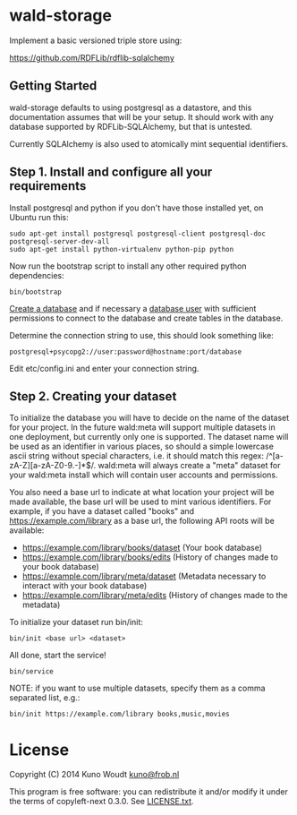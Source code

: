 
wald-storage
============

Implement a basic versioned triple store using:

https://github.com/RDFLib/rdflib-sqlalchemy

Getting Started
---------------

wald-storage defaults to using postgresql as a datastore, and this documentation assumes that
will be your setup.  It should work with any database supported by RDFLib-SQLAlchemy, but that is
untested.

Currently SQLAlchemy is also used to atomically mint sequential identifiers.


Step 1.  Install and configure all your requirements
----------------------------------------------------

Install postgresql and python if you don't have those installed yet, on Ubuntu run this:

    sudo apt-get install postgresql postgresql-client postgresql-doc postgresql-server-dev-all
    sudo apt-get install python-virtualenv python-pip python

Now run the bootstrap script to install any other required python dependencies:

    bin/bootstrap

[Create a database](http://www.postgresql.org/docs/9.3/static/app-createdb.html) and if necessary
a [database user](http://www.postgresql.org/docs/9.3/static/client-authentication.html) with
sufficient permissions to connect to the database and create tables in the database.

Determine the connection string to use, this should look something like:

    postgresql+psycopg2://user:password@hostname:port/database

Edit etc/config.ini and enter your connection string.


Step 2. Creating your dataset
-----------------------------

To initialize the database you will have to decide on the name of the dataset for your
project. In the future wald:meta will support multiple datasets in one deployment, but currently
only one is supported.  The dataset name will be used as an identifier in various places, so
should a simple lowercase ascii string without special characters, i.e. it should match this
regex: /^[a-zA-Z][a-zA-Z0-9.-]*$/.  wald:meta will always create a "meta" dataset for your
wald:meta install which will contain user accounts and permissions.

You also need a base url to indicate at what location your project will be made available, the
base url will be used to mint various identifiers.  For example, if you have a dataset called
"books" and https://example.com/library as a base url, the following API roots will be available:

- https://example.com/library/books/dataset (Your book database)
- https://example.com/library/books/edits (History of changes made to your book database)
- https://example.com/library/meta/dataset (Metadata necessary to interact with your book database)
- https://example.com/library/meta/edits (History of changes made to the metadata)

To initialize your dataset run bin/init:

    bin/init <base url> <dataset>

All done, start the service!

    bin/service

NOTE: if you want to use multiple datasets, specify them as a comma separated list, e.g.:

    bin/init https://example.com/library books,music,movies


License
=======

Copyright (C) 2014  Kuno Woudt <kuno@frob.nl>

This program is free software: you can redistribute it and/or modify
it under the terms of copyleft-next 0.3.0.  See [LICENSE.txt](LICENSE.txt).

